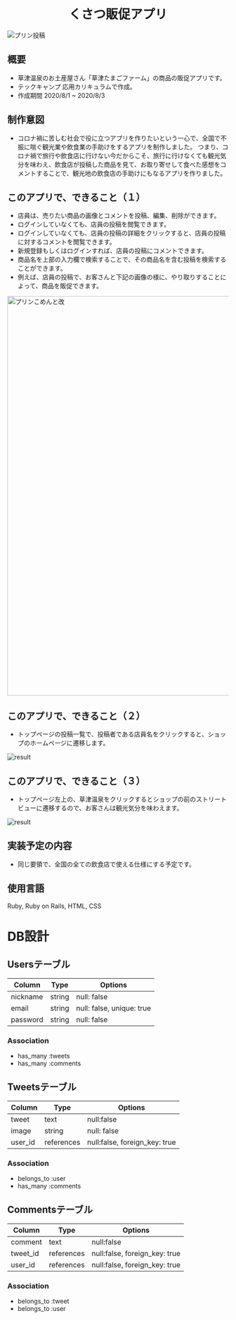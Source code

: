 <h1 align="center">くさつ販促アプリ</h1>

![プリン投稿](https://user-images.githubusercontent.com/68247921/117586915-2d491480-b156-11eb-96b6-27e0b257ce00.jpeg)

## 概要
- 草津温泉のお土産屋さん「草津たまごファーム」の商品の販促アプリです。
- テックキャンプ 応用カリキュラムで作成。
- 作成期間 2020/8/1 ~ 2020/8/3

## 制作意図
- コロナ禍に苦しむ社会で役に立つアプリを作りたいという一心で、全国で不振に喘ぐ観光業や飲食業の手助けをするアプリを制作しました。
つまり、コロナ禍で旅行や飲食店に行けない今だからこそ、旅行に行けなくても観光気分を味わえ、飲食店が投稿した商品を見て、お取り寄せして食べた感想をコメントすることで、観光地の飲食店の手助けにもなるアプリを作りました。

## このアプリで、できること（１）
- 店員は、売りたい商品の画像とコメントを投稿、編集、削除ができます。
- ログインしていなくても、店員の投稿を閲覧できます。
- ログインしていなくても、店員の投稿の詳細をクリックすると、店員の投稿に対するコメントを閲覧できます。
- 新規登録もしくはログインすれば、店員の投稿にコメントできます。
- 商品名を上部の入力欄で検索することで、その商品名を含む投稿を検索することができます。
- 例えば、店員の投稿で、お客さんと下記の画像の様に、やり取りすることによって、商品を販促できます。
<img width="909" alt="プリンこめんと改" src="https://user-images.githubusercontent.com/68247921/93275222-513a9d00-f7f7-11ea-9212-e11d16adfafc.png">


## このアプリで、できること（２）
- トップページの投稿一覧で、投稿者である店員名をクリックすると、ショップのホームページに遷移します。

![result](https://user-images.githubusercontent.com/68247921/93271620-b1791100-f7ee-11ea-8d17-dbafee4ab603.gif)


## このアプリで、できること（３）
- トップページ左上の、草津温泉をクリックするとショップの前のストリートビューに遷移するので、お客さんは観光気分を味わえます。

![result](https://user-images.githubusercontent.com/68247921/117587860-e7db1600-b15a-11eb-9618-e92be2d84b9e.gif)

## 実装予定の内容
- 同じ要領で、全国の全ての飲食店で使える仕様にする予定です。

## 使用言語
Ruby, Ruby on Rails, HTML, CSS

# DB設計
## Usersテーブル
|Column|Type|Options|
|------|----|-------|
|nickname|string|null: false|
|email|string|null: false, unique: true|
|password|string|null: false|
### Association
- has_many :tweets
- has_many :comments

## Tweetsテーブル
|Column|Type|Options|
|------|----|-------|
|tweet|text|null:false|
|image|string|null: false|
|user_id|references|null:false, foreign_key: true|
### Association
- belongs_to :user
- has_many :comments

## Commentsテーブル
|Column|Type|Options|
|------|----|-------|
|comment|text|null:false|
|tweet_id|references|null:false, foreign_key: true|
|user_id|references|null:false, foreign_key: true|
### Association
- belongs_to :tweet
- belongs_to :user

